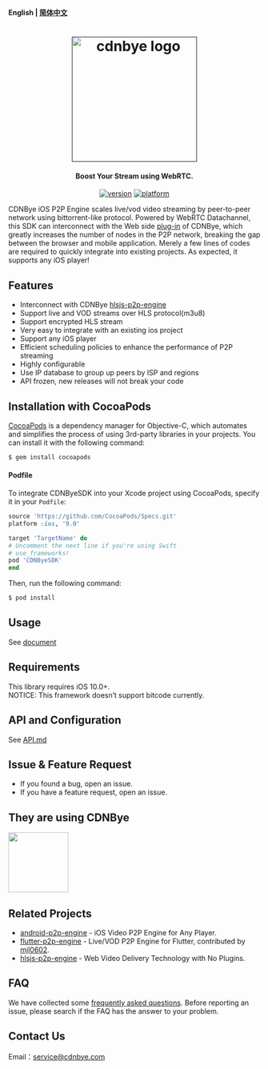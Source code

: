 **English | [简体中文](Readme_zh.md)**

<h1 align="center"><a href="" target="_blank" rel="noopener noreferrer"><img width="250" src="https://cdnbye.oss-cn-beijing.aliyuncs.com/pic/cdnbye.png" alt="cdnbye logo"></a></h1>
<h4 align="center">Boost Your Stream using WebRTC.</h4>
<p align="center">
<a href="https://cocoapods.org/pods/CDNByeSDK"><img src="https://img.shields.io/cocoapods/v/CDNByeSDK.svg?style=flat" alt="version"></a>
<a href="https://cocoapods.org/pods/CDNByeSDK"><img src="https://img.shields.io/cocoapods/p/CDNByeSDK.svg?style=flat" alt="platform"></a>
</p>

CDNBye iOS P2P Engine scales live/vod video streaming by peer-to-peer network using bittorrent-like protocol. Powered by WebRTC Datachannel, this SDK can interconnect with the Web side [plug-in](https://github.com/cdnbye/hlsjs-p2p-engine) of CDNBye, which greatly increases the number of nodes in the P2P network, breaking the gap between the browser and mobile application. Merely a few lines of codes are required to quickly integrate into existing projects. As expected, it supports any iOS player!

## Features
- Interconnect with CDNBye [hlsjs-p2p-engine](https://github.com/cdnbye/hlsjs-p2p-engine)
- Support live and VOD streams over HLS protocol(m3u8)
- Support encrypted HLS stream
- Very easy to  integrate with an existing ios project
- Support any iOS player
- Efficient scheduling policies to enhance the performance of P2P streaming
- Highly configurable
- Use IP database to group up peers by ISP and regions
- API frozen, new releases will not break your code

## Installation with CocoaPods

[CocoaPods](http://cocoapods.org) is a dependency manager for Objective-C, which automates and simplifies the process of using 3rd-party libraries in your projects. You can install it with the following command:

```bash
$ gem install cocoapods
```

#### Podfile

To integrate CDNByeSDK into your Xcode project using CocoaPods, specify it in your `Podfile`:

```ruby
source 'https://github.com/CocoaPods/Specs.git'
platform :ios, '9.0'

target 'TargetName' do
# Uncomment the next line if you're using Swift
# use_frameworks!
pod 'CDNByeSDK'
end
```

Then, run the following command:

```bash
$ pod install
```

## Usage
See [document](https://docs.cdnbye.com/#/en/ios/usage)

## Requirements
This library requires iOS 10.0+.
<br>NOTICE: This framework doesn’t support bitcode currently.

## API and Configuration
See [API.md](https://docs.cdnbye.com/#/en/ios/API)

## Issue & Feature Request
- If you found a bug, open an issue.
- If you have a feature request, open an issue.

## They are using CDNBye
[<img src="https://cdnbye.oss-cn-beijing.aliyuncs.com/pic/dxxw.png" width="120">](https://apps.apple.com/cn/app/%E5%A4%A7%E8%B1%A1%E6%96%B0%E9%97%BB-%E6%B2%B3%E5%8D%97%E7%83%AD%E7%82%B9%E6%96%B0%E9%97%BB%E8%B5%84%E8%AE%AF/id1463164699)

## Related Projects
- [android-p2p-engine](https://github.com/cdnbye/android-p2p-engine) -  iOS Video P2P Engine for Any Player.
- [flutter-p2p-engine](https://github.com/cdnbye/flutter-p2p-engine) - Live/VOD P2P Engine for Flutter, contributed by [mjl0602](https://github.com/mjl0602).
- [hlsjs-p2p-engine](https://github.com/cdnbye/hlsjs-p2p-engine) - Web Video Delivery Technology with No Plugins.

## FAQ
We have collected some [frequently asked questions](https://docs.cdnbye.com/#/en/FAQ). Before reporting an issue, please search if the FAQ has the answer to your problem.

## Contact Us
Email：service@cdnbye.com
